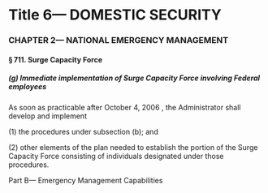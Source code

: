 
# Title 6— DOMESTIC SECURITY
### CHAPTER 2— NATIONAL EMERGENCY MANAGEMENT
#### § 711. Surge Capacity Force
##### (g) Immediate implementation of Surge Capacity Force involving Federal employees

As soon as practicable after October 4, 2006 , the Administrator shall develop and implement

(1) the procedures under subsection (b); and

(2) other elements of the plan needed to establish the portion of the Surge Capacity Force consisting of individuals designated under those procedures.

Part B— Emergency Management Capabilities
